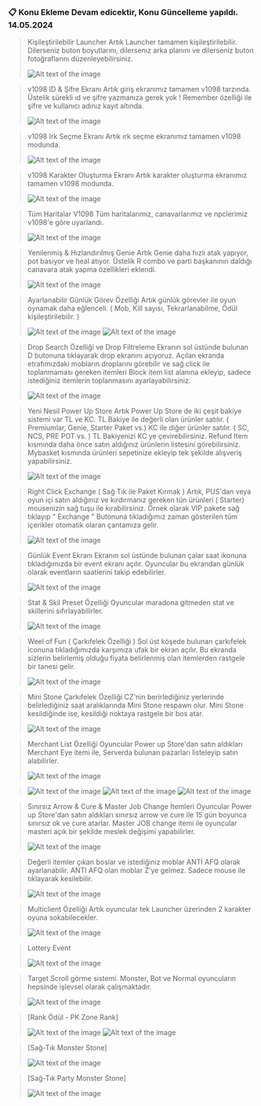 ### :clipboard: Konu Ekleme Devam edicektir, Konu Güncelleme yapıldı. 14.05.2024

> Kişileştirilebilir Launcher
> Artık Launcher tamamen kişileştirilebilir. Dilerseniz buton boyutlarını, dilersenız arka planını ve dilerseniz buton fotoğraflarını düzenleyebilirsiniz.
> 
> ![Alt text of the image](https://i.hizliresim.com/rdunlvr.png)

> v1098 ID & Şifre Ekranı
> Artık giriş ekranımız tamamen v1098 tarzında. Üstelik sürekli ıd ve şifre yazmanıza gerek yok ! Remember özelliği ile şifre ve kullanıcı adınız kayıt altında.
> 
> ![Alt text of the image](https://i.hizliresim.com/oq3segz.png)

> v1098 Irk Seçme Ekranı
> Artık ırk seçme ekranımız tamamen v1098 modunda.
>
> ![Alt text of the image](https://i.hizliresim.com/pqn9x2h.png)

> v1098 Karakter Oluşturma Ekranı
> Artık karakter oluşturma ekranımız tamamen v1098 modunda.
>
> ![Alt text of the image](https://i.hizliresim.com/ocbrint.png)

> Tüm Haritalar V1098
> Tüm haritalarımız, canavarlarımız ve npclerimiz v1098'e göre uyarlandı.
>
> ![Alt text of the image](https://i.hizliresim.com/csgfpiw.jpg)

> Yenilenmiş & Hızlandırılmış Genie
> Artık Genie daha hızlı atak yapıyor, pot basıyor ve heal atıyor. Üstelik R combo ve parti başkanının daldığı canavara atak yapma özellikleri eklendi.
>
> ![Alt text of the image](https://i.hizliresim.com/mkwudz8.jpg)

> Ayarlanabilir Günlük Görev Özelliği
> Artık günlük görevler ile oyun oynamak daha eğlenceli. ( Mob, Kill sayısı, Tekrarlanabilme, Ödül  kişileştirilebilir. )
>
> ![Alt text of the image](https://i.hizliresim.com/c22d2xv.jpg)
> ![Alt text of the image](https://i.hizliresim.com/5z6s3pb.jpg)

> Drop Search Özelliği ve Drop Filtreleme
> Ekranın sol üstünde bulunan D butonuna tıklayarak drop ekranını açıyoruz. Açılan ekranda etrafımızdaki mobların droplarını görebilir ve sağ click ile toplanmaması gereken itemleri Block item list alanına ekleyip, sadece istediğiniz itemlerin toplanmasını ayarlayabilirsiniz.
>
> ![Alt text of the image](https://i.hizliresim.com/6imqk69.jpg)

> Yeni Nesil Power Up Store
> Artık Power Up Store de iki çeşit bakiye sistemi var TL ve KC.
> TL Bakiye ile değerli olan ürünler satılır. ( Premiumlar, Genie, Starter Paket vs.)
> KC ile diğer ürünler satılır. ( SC, NCS, PRE POT vs. )
> TL Bakiyenizi KC ye çevirebilirsiniz.
> Refund Item kısmında daha önce satın aldığınız ürünlerin listesini görebilirsiniz.
> Mybasket kısmında ürünleri sepetinize ekleyip tek şekilde alışveriş yapabilirsiniz.
>
> ![Alt text of the image](https://i.hizliresim.com/3bu0n8d.jpg)

> Right Click Exchange ( Sağ Tık ile Paket Kırmak )
> Artık, PUS'dan veya oyun içi satın aldığınız ve kırdırmanız gereken tün ürünleri ( Starter) mousenizin sağ tuşu ile kırabilirsiniz.
> Örnek olarak VIP pakete sağ tıklayıp " Exchange " Butonuna tıkladığımız zaman gösterilen tüm içerikler otomatik olaran çantamıza gelir.
> 
> ![Alt text of the image](https://i.hizliresim.com/2ixmx5z.jpg)

> Günlük Event Ekranı
> Ekranın sol üstünde bulunan çalar saat ikonuna tıkladığımızda bir event ekranı açılır.
> Oyuncular bu ekrandan günlük olarak eventların saatlerini takip edebilirler.
>
> ![Alt text of the image](https://i.hizliresim.com/n7k8icg.jpg)

> Stat & Skil Preset Özelliği
> Oyuncular maradona gitmeden stat ve skillerini sıfırlayabilirler.
>
> ![Alt text of the image](https://i.hizliresim.com/q0uojhe.jpg)

> Weel of Fun ( Çarkıfelek Özelliği )
> Sol üst köşede bulunan çarkıfelek iconuna tıkladığımızda karşımıza ufak bir ekran açılır.
> Bu ekranda sizlerin belirlemiş olduğu fiyata belirlenmiş olan itemlerden rastgele bir tanesi gelir.
> 
> ![Alt text of the image](https://i.hizliresim.com/2m2khky.jpg)

> Mini Stone Çarkıfelek Özelliği
> CZ'nin berirlediğiniz yerlerinde belirlediğiniz saat aralıklarında Mini Stone respawn olur.
> Mini Stone kesildiğinde ise, kesildiği noktaya rastgele bir bos atar.
>
> ![Alt text of the image](https://i.hizliresim.com/ehgb59r.jpg)

> Merchant List Özelliği
> Oyuncular Power up Store'dan satın aldıkları Merchant Eye itemi ile, Serverda bulunan pazarları listeleyip satın alabilirler.
>
> ![Alt text of the image](https://i.hizliresim.com/q5umqc2.jpg)

> ![Alt text of the image](https://i.hizliresim.com/t353kqr.jpg)
> ![Alt text of the image](https://i.hizliresim.com/ig9hzh6.jpg)
> ![Alt text of the image](https://i.hizliresim.com/g0m555r.jpg)

> Sınırsız Arrow & Cure & Master Job Change İtemleri
> Oyuncular Power up Store'dan satın aldıkları sınırsız arrow ve cure ile 15 gün boyunca sınırsız ok ve cure atarlar.
> Master JOB change itemi ile oyuncular masteri açık bir şekilde meslek değişimi yapabilirler.
>
> ![Alt text of the image](https://i.hizliresim.com/fhe5el8.jpg)

> Değerli itemler çıkan boslar ve istediğiniz moblar ANTİ AFQ olarak ayarlanabilir.
> ANTI AFQ olan moblar Z'ye gelmez. Sadece mouse ile tıklayarak kesilebilir.
>
> ![Alt text of the image](https://i.hizliresim.com/fj76htm.jpg)

> Multiclient Özelliği
> Artık oyuncular tek Launcher üzerinden 2 karakter oyuna sokabilecekler.
>
> ![Alt text of the image](https://i.hizliresim.com/7a2x87k.png)

> Lottery Event
>
> ![Alt text of the image](https://i.hizliresim.com/rdrsm8f.jpg)

> Target Scroll görme sistemi. Monster, Bot ve Normal oyuncuların hepsinde işlevsel olarak çalışmaktadır.
>
> ![Alt text of the image](https://i.hizliresim.com/m0hhij9.jpg)

> [Rank Ödül - PK Zone Rank]
>
> ![Alt text of the image](https://i.hizliresim.com/hdjxmjz.jpg)
> ![Alt text of the image](https://i.hizliresim.com/e1hfcja.jpg)

> [Sağ-Tık Monster Stone]
>
> ![Alt text of the image](https://i.hizliresim.com/97nsezp.jpg)
>

> [Sağ-Tık Party Monster Stone]
>
> ![Alt text of the image](https://i.hizliresim.com/r8psl1p.jpg)
